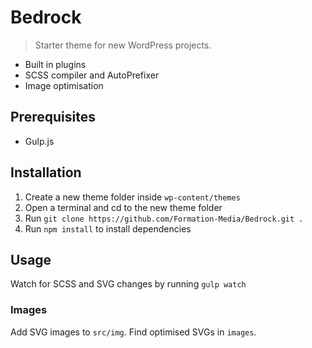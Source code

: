 # Bedrock

> Starter theme for new WordPress projects.

* Built in plugins
* SCSS compiler and AutoPrefixer
* Image optimisation

## Prerequisites

* Gulp.js

## Installation

1. Create a new theme folder inside `wp-content/themes`
2. Open a terminal and cd to the new theme folder
3. Run `git clone https://github.com/Formation-Media/Bedrock.git .`
4. Run `npm install` to install dependencies

## Usage

Watch for SCSS and SVG changes by running `gulp watch`

### Images

Add SVG images to `src/img`. Find optimised SVGs in `images`.
